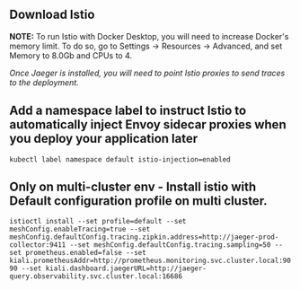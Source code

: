 ## Download Istio 

**NOTE:** To run Istio with Docker Desktop, you will need to increase Docker's memory limit. To do so, go to Settings -> Resources -> Advanced, and set Memory to 8.0Gb and CPUs to 4.

*Once Jaeger is installed, you will need to point Istio proxies to send traces to the deployment.*

## Add a namespace label to instruct Istio to automatically inject Envoy sidecar proxies when you deploy your application later

`kubectl label namespace default istio-injection=enabled`


## Only on multi-cluster env - Install istio with Default configuration profile on multi cluster.

`istioctl install --set profile=default --set meshConfig.enableTracing=true --set meshConfig.defaultConfig.tracing.zipkin.address=http://jaeger-prod-collector:9411 --set meshConfig.defaultConfig.tracing.sampling=50 --set prometheus.enabled=false --set kiali.prometheusAddr=http://prometheus.monitoring.svc.cluster.local:9090 --set kiali.dashboard.jaegerURL=http://jaeger-query.observability.svc.cluster.local:16686`

